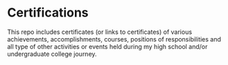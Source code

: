 # Certifications        

This repo includes certificates (or links to certificates) of various achievements, accomplishments, courses, positions of responsibilities and all type of other activities or events held during my high school and/or undergraduate college journey.
